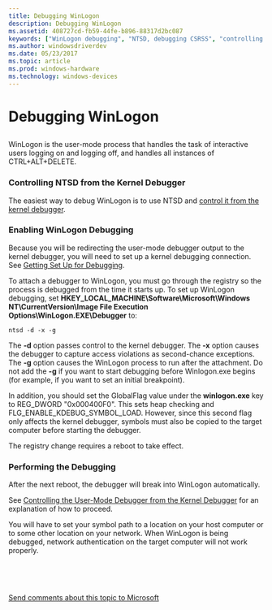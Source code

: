 ```yaml
---
title: Debugging WinLogon
description: Debugging WinLogon
ms.assetid: 408727cd-fb59-44fe-b896-88317d2bc087
keywords: ["WinLogon debugging", "NTSD, debugging CSRSS", "controlling the user-mode debugger from the kernel debugger, debugging WinLogon"]
ms.author: windowsdriverdev
ms.date: 05/23/2017
ms.topic: article
ms.prod: windows-hardware
ms.technology: windows-devices
---
```


# Debugging WinLogon


## <span id="ddk_debugging_winlogon_with_ntsd_dbg"></span><span id="DDK_DEBUGGING_WINLOGON_WITH_NTSD_DBG"></span>


WinLogon is the user-mode process that handles the task of interactive users logging on and logging off, and handles all instances of CTRL+ALT+DELETE.

### <span id="controlling_ntsd_from_the_kernel_debugger"></span><span id="CONTROLLING_NTSD_FROM_THE_KERNEL_DEBUGGER"></span>Controlling NTSD from the Kernel Debugger

The easiest way to debug WinLogon is to use NTSD and [control it from the kernel debugger](controlling-the-user-mode-debugger-from-the-kernel-debugger.md).

### <span id="enabling_winlogon_debugging"></span><span id="ENABLING_WINLOGON_DEBUGGING"></span>Enabling WinLogon Debugging

Because you will be redirecting the user-mode debugger output to the kernel debugger, you will need to set up a kernel debugging connection. See [Getting Set Up for Debugging](getting-set-up-for-debugging.md).

To attach a debugger to WinLogon, you must go through the registry so the process is debugged from the time it starts up. To set up WinLogon debugging, set **HKEY\_LOCAL\_MACHINE\\Software\\Microsoft\\Windows NT\\CurrentVersion\\Image File Execution Options\\WinLogon.EXE\\Debugger** to:

```
ntsd -d -x -g 
```

The **-d** option passes control to the kernel debugger. The **-x** option causes the debugger to capture access violations as second-chance exceptions. The **-g** option causes the WinLogon process to run after the attachment. Do not add the **-g** if you want to start debugging before Winlogon.exe begins (for example, if you want to set an initial breakpoint).

In addition, you should set the GlobalFlag value under the **winlogon.exe** key to REG\_DWORD "0x000400F0". This sets heap checking and FLG\_ENABLE\_KDEBUG\_SYMBOL\_LOAD. However, since this second flag only affects the kernel debugger, symbols must also be copied to the target computer before starting the debugger.

The registry change requires a reboot to take effect.

### <span id="performing_the_debugging"></span><span id="PERFORMING_THE_DEBUGGING"></span>Performing the Debugging

After the next reboot, the debugger will break into WinLogon automatically.

See [Controlling the User-Mode Debugger from the Kernel Debugger](controlling-the-user-mode-debugger-from-the-kernel-debugger.md) for an explanation of how to proceed.

You will have to set your symbol path to a location on your host computer or to some other location on your network. When WinLogon is being debugged, network authentication on the target computer will not work properly.

 

 

[Send comments about this topic to Microsoft](mailto:wsddocfb@microsoft.com?subject=Documentation%20feedback%20[debugger\debugger]:%20Debugging%20WinLogon%20%20RELEASE:%20%285/15/2017%29&body=%0A%0APRIVACY%20STATEMENT%0A%0AWe%20use%20your%20feedback%20to%20improve%20the%20documentation.%20We%20don't%20use%20your%20email%20address%20for%20any%20other%20purpose,%20and%20we'll%20remove%20your%20email%20address%20from%20our%20system%20after%20the%20issue%20that%20you're%20reporting%20is%20fixed.%20While%20we're%20working%20to%20fix%20this%20issue,%20we%20might%20send%20you%20an%20email%20message%20to%20ask%20for%20more%20info.%20Later,%20we%20might%20also%20send%20you%20an%20email%20message%20to%20let%20you%20know%20that%20we've%20addressed%20your%20feedback.%0A%0AFor%20more%20info%20about%20Microsoft's%20privacy%20policy,%20see%20http://privacy.microsoft.com/default.aspx. "Send comments about this topic to Microsoft")




